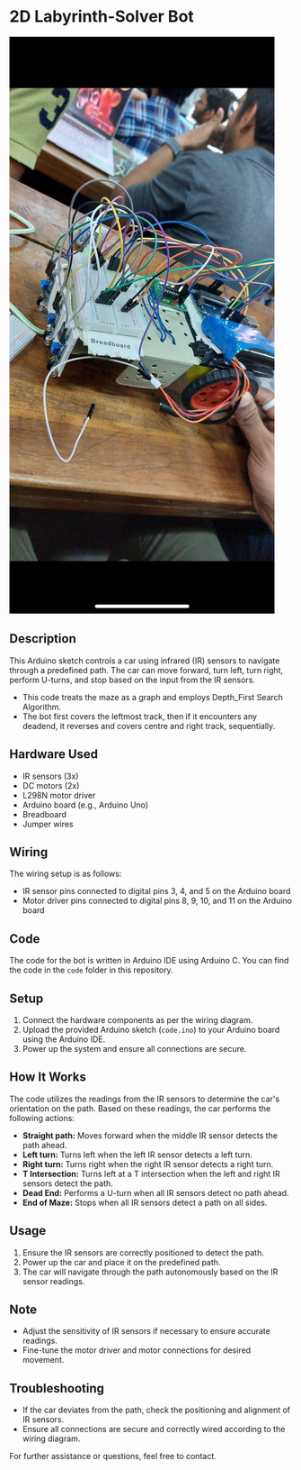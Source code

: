 # 2D Labyrinth-Solver Bot

![Car/Bot Image](resources/bot.jpg)

## Description


This Arduino sketch controls a car using infrared (IR) sensors to navigate through a predefined path. The car can move forward, turn left, turn right, perform U-turns, and stop based on the input from the IR sensors.

- This code treats the maze as a graph and employs Depth_First Search Algorithm.
- The bot first covers the leftmost track, then if it encounters any deadend, it reverses and covers centre and right track, sequentially.

## Hardware Used

- IR sensors (3x)
- DC motors (2x)
- L298N motor driver
- Arduino board (e.g., Arduino Uno)
- Breadboard
- Jumper wires

## Wiring

The wiring setup is as follows:

- IR sensor pins connected to digital pins 3, 4, and 5 on the Arduino board
- Motor driver pins connected to digital pins 8, 9, 10, and 11 on the Arduino board

## Code

The code for the bot is written in Arduino IDE using Arduino C. You can find the code in the `code` folder in this repository.

## Setup

1. Connect the hardware components as per the wiring diagram.
2. Upload the provided Arduino sketch (`code.ino`) to your Arduino board using the Arduino IDE.
3. Power up the system and ensure all connections are secure.

## How It Works

The code utilizes the readings from the IR sensors to determine the car's orientation on the path. Based on these readings, the car performs the following actions:

- **Straight path:** Moves forward when the middle IR sensor detects the path ahead.
- **Left turn:** Turns left when the left IR sensor detects a left turn.
- **Right turn:** Turns right when the right IR sensor detects a right turn.
- **T Intersection:** Turns left at a T intersection when the left and right IR sensors detect the path.
- **Dead End:** Performs a U-turn when all IR sensors detect no path ahead.
- **End of Maze:** Stops when all IR sensors detect a path on all sides.

## Usage

1. Ensure the IR sensors are correctly positioned to detect the path.
2. Power up the car and place it on the predefined path.
3. The car will navigate through the path autonomously based on the IR sensor readings.

## Note

- Adjust the sensitivity of IR sensors if necessary to ensure accurate readings.
- Fine-tune the motor driver and motor connections for desired movement.

## Troubleshooting

- If the car deviates from the path, check the positioning and alignment of IR sensors.
- Ensure all connections are secure and correctly wired according to the wiring diagram.

For further assistance or questions, feel free to contact.

